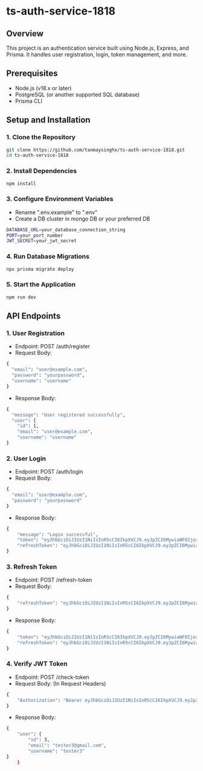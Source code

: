 # ts-auth-service-1818

## Overview

This project is an authentication service built using Node.js, Express, and Prisma. It handles user registration, login, token management, and more.

## Prerequisites

- Node.js (v18.x or later)
- PostgreSQL (or another supported SQL database)
- Prisma CLI

## Setup and Installation

### 1. Clone the Repository

```bash
git clone https://github.com/tanmaysinghx/ts-auth-service-1818.git
cd ts-auth-service-1818

```

### 2. Install Dependencies

```bash
npm install

```

### 3. Configure Environment Variables

- Rename ".env.example" to ".env"
- Create a DB cluster in mongo DB or your preferred DB

```bash
DATABASE_URL=your_database_connection_string
PORT=your_port_number
JWT_SECRET=your_jwt_secret

```

### 4. Run Database Migrations

```bash
npx prisma migrate deploy

```

### 5. Start the Application

```bash
npm run dev

```

## API Endpoints

### 1. User Registration

- Endpoint: POST /auth/register
- Request Body:

```bash
{
  "email": "user@example.com",
  "password": "yourpassword",
  "username": "username"
}

```

- Response Body:
  
```bash
{
  "message": "User registered successfully",
  "user": {
    "id": 1,
    "email": "user@example.com",
    "username": "username"
}

```

### 2. User Login

- Endpoint: POST /auth/login
- Request Body:

```bash
{
  "email": "user@example.com",
  "password": "yourpassword"
}


```

- Response Body:
  
```bash
{
    "message": "Login successful",
    "token": "eyJhbGciOiJIUzI1NiIsInR5cCI6IkpXVCJ9.eyJpZCI6MywiaWF0IjoxNzIxNDk2NjY4LCJleHAiOjE3MjE1MDAyNjh9.O1LFevtBac6kNYckZ7tTZNX4eh2Cpzc440nAbysgomg",
    "refreshToken": "eyJhbGciOiJIUzI1NiIsInR5cCI6IkpXVCJ9.eyJpZCI6MywiaWF0IjoxNzIxNDk2NjY4LCJleHAiOjE3MjIxMDE0Njh9.QpliaY1pH8AQ6xWVVuFiEvE6ChLlAuKuhUF3sd9Tgi8"
}

```

### 3. Refresh Token

- Endpoint: POST /refresh-token
- Request Body:

```bash
{
    "refreshToken": "eyJhbGciOiJIUzI1NiIsInR5cCI6IkpXVCJ9.eyJpZCI6MywiaWF0IjoxNzIxNDk2NjY4LCJleHAiOjE3MjIxMDE0Njh9.QpliaY1pH8AQ6xWVVuFiEvE6ChLlAuKuhUF3sd9Tgi8"
}

```

- Response Body:
  
```bash
{
    "token": "eyJhbGciOiJIUzI1NiIsInR5cCI6IkpXVCJ9.eyJpZCI6MywiaWF0IjoxNzIxNDk2NzI4LCJleHAiOjE3MjE1MDAzMjh9.S6QfdqsGBnfJo2Y-GRgvaSs1-HaULXnDBwyIW_pWV-Y",
    "refreshToken": "eyJhbGciOiJIUzI1NiIsInR5cCI6IkpXVCJ9.eyJpZCI6MywiaWF0IjoxNzIxNDk2NzI4LCJleHAiOjE3MjIxMDE1Mjh9.eFgBWomAe8ItkUrrskrHjhsPW75_HJRt9jYxa7gdFVE"
}

```

### 4. Verify JWT Token

- Endpoint: POST /check-token
- Request Body: (In Request Headers)

```bash
{
    "Authorization": "Bearer eyJhbGciOiJIUzI1NiIsInR5cCI6IkpXVCJ9.eyJpZCI6MywiaWF0IjoxNzIxNDk2NzI4LCJleHAiOjE3MjE1MDAzMjh9.S6QfdqsGBnfJo2Y-GRgvaSs1-HaULXnDBwyIW_pWV-Y"
}

```

- Response Body:
  
```bash
{
    "user": {
        "id": 3,
        "email": "tester3@gmail.com",
        "username": "tester3"
}
    }

```